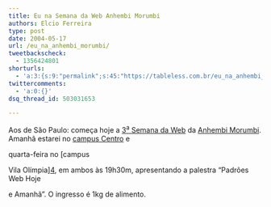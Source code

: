 ```yaml
---
title: Eu na Semana da Web Anhembi Morumbi
authors: Elcio Ferreira
type: post
date: 2004-05-17
url: /eu_na_anhembi_morumbi/
tweetbackscheck:
  - 1356424801
shorturls:
  - 'a:3:{s:9:"permalink";s:45:"https://tableless.com.br/eu_na_anhembi_morumbi";s:7:"tinyurl";s:26:"https://tinyurl.com/449edo9";s:4:"isgd";s:19:"https://is.gd/SbgJh2";}'
twittercomments:
  - 'a:0:{}'
dsq_thread_id: 503031653

---
```

Aos de São Paulo: começa hoje a [3<sup>a</sup> Semana da Web][1] da [Anhembi Morumbi][2]. Amanhã estarei no [campus Centro][3] e
  
quarta-feira no [campus
  
Vila Olímpia][4], em ambos às 19h30m, apresentando a palestra &#8220;Padrões Web Hoje
  
e Amanhã&#8221;. O ingresso é 1kg de alimento.

 [1]: https://www.semanaweb.com.br/
 [2]: https://www.anhembi.br/
 [3]: https://www.semanaweb.com.br/comochegar.html
 [4]: https://www.semanaweb.com.br/comochegar2.html